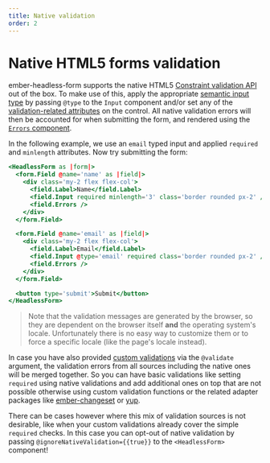 ```yaml
---
title: Native validation
order: 2
---
```


# Native HTML5 forms validation

ember-headless-form supports the native HTML5 [Constraint validation API](https://developer.mozilla.org/en-US/docs/Web/HTML/Constraint_validation) out of the box. To make use of this, apply the appropriate [semantic input type](https://developer.mozilla.org/en-US/docs/Web/HTML/Constraint_validation#semantic_input_types) by passing `@type` to the `Input` component and/or set any of the [validation-related attributes](https://developer.mozilla.org/en-US/docs/Web/HTML/Constraint_validation#validation-related_attributes) on the control.
All native validation errors will then be accounted for when submitting the form, and rendered using the [`Errors` component](./index.md#rendering-validation-errors).

In the following example, we use an `email` typed input and applied `required` and `minlength` attributes. Now try submitting the form:

```hbs preview-template
<HeadlessForm as |form|>
  <form.Field @name='name' as |field|>
    <div class='my-2 flex flex-col'>
      <field.Label>Name</field.Label>
      <field.Input required minlength='3' class='border rounded px-2' />
      <field.Errors />
    </div>
  </form.Field>

  <form.Field @name='email' as |field|>
    <div class='my-2 flex flex-col'>
      <field.Label>Email</field.Label>
      <field.Input @type='email' required class='border rounded px-2' />
      <field.Errors />
    </div>
  </form.Field>

  <button type='submit'>Submit</button>
</HeadlessForm>
```

> Note that the validation messages are generated by the browser, so they are dependent on the browser itself **and** the operating system's locale. Unfortunately there is no easy way to customize them or to force a specific locale (like the page's locale instead).

In case you have also provided [custom validations](./custom-validation.md) via the `@validate` argument, the validation errors from all sources including the native ones will be merged together. So you can have basic validations like setting `required` using native validations and add additional ones on top that are not possible otherwise using custom validation functions or the related adapter packages like [ember-changeset](./ember-changeset.md) or [yup](yup.md).

There can be cases however where this mix of validation sources is not desirable, like when your custom validations already cover the simple `required` checks. In this case you can opt-out of native validation by passing `@ignoreNativeValidation={{true}}` to the `<HeadlessForm>` component!
